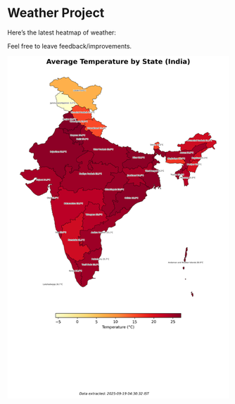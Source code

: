 # Weather Project

Here’s the latest heatmap of weather:

Feel free to leave feedback/improvements.

![India Heatmap](docs/assets/india_heatmap.png?v=CC8F12)
